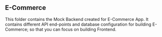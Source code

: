 ## E-Commerce

This folder contains the Mock Backend created for E-Commerce App. It contains different API end-points and database configuration for building E-Commerce; so that you can focus on building Frontend.
